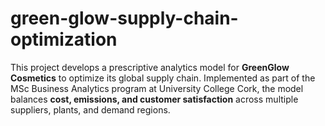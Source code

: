 # green-glow-supply-chain-optimization
This project develops a prescriptive analytics model for **GreenGlow Cosmetics** to optimize its global supply chain. Implemented as part of the MSc Business Analytics program at University College Cork, the model balances **cost, emissions, and customer satisfaction** across multiple suppliers, plants, and demand regions.  
